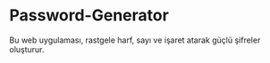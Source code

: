 # Password-Generator
Bu web uygulaması, rastgele harf, sayı ve işaret atarak güçlü şifreler oluşturur.
